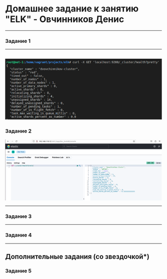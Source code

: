 # Домашнее задание к занятию "ELK" - Овчинников Денис

---

### Задание 1

---
![alt text](https://github.com/Ventilyator/11.3_elk/blob/main/img/1.png)
---

### Задание 2


![alt text](https://github.com/Ventilyator/11.3_elk/blob/main/img/2.png)

---

### Задание 3
---
### Задание 4
---
## Дополнительные задания (со звездочкой*)

### Задание 5
